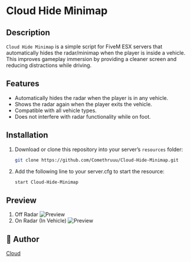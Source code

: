 # Cloud Hide Minimap

## Description
`Cloud Hide Minimap` is a simple script for FiveM ESX servers that automatically hides the radar/minimap when the player is inside a vehicle. This improves gameplay immersion by providing a cleaner screen and reducing distractions while driving.

## Features
- Automatically hides the radar when the player is in any vehicle.
- Shows the radar again when the player exits the vehicle.
- Compatible with all vehicle types.
- Does not interfere with radar functionality while on foot.

## Installation

1. Download or clone this repository into your server’s `resources` folder:
   ```bash
   git clone https://github.com/Comethruuu/Cloud-Hide-Minimap.git
   ```
2. Add the following line to your server.cfg to start the resource:
   ```bash
   start Cloud-Hide-Minimap
   ```

## Preview
1. Off Radar
   ![Preview](https://cdn.discordapp.com/attachments/1157215462225084428/1373273780562038874/Screenshot_2025-05-17_190947.png?ex=6829d05f&is=68287edf&hm=82f3476e6a66530fd979db6eaf28cd06f1b8d622a0eefdd1e6d5fc1fc9f2db1a&)
2. On Radar (In Vehicle)
   ![Preview](https://cdn.discordapp.com/attachments/1157215462225084428/1373273781468135444/Screenshot_2025-05-17_190959.png?ex=6829d05f&is=68287edf&hm=77c5d5f12f3f2c6f7ed6e588b77d89bebd7e8effd457183b4aae2fa0ce61a16b&)

## 👤 Author

[Cloud](https://github.com/Comethruuu)
